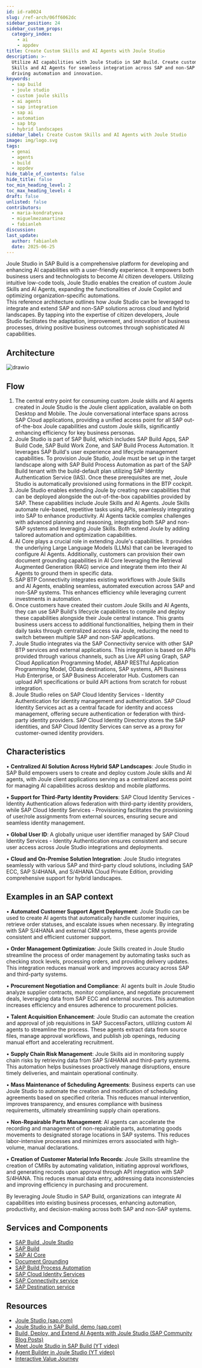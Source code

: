 ```yaml
---
id: id-ra0024
slug: /ref-arch/06ff6062dc
sidebar_position: 24
sidebar_custom_props:
  category_index:
    - ai
    - appdev
title: Create Custom Skills and AI Agents with Joule Studio
description: >-
  Utilize AI capabilities with Joule Studio in SAP Build. Create custom Joule
  Skills and AI Agents for seamless integration across SAP and non-SAP systems,
  driving automation and innovation.
keywords:
  - sap build
  - joule studio
  - custom joule skills
  - ai agents
  - sap integration
  - sap ai
  - automation
  - sap btp
  - hybrid landscapes
sidebar_label: Create Custom Skills and AI Agents with Joule Studio
image: img/logo.svg
tags:
  - genai
  - agents
  - build
  - appdev
hide_table_of_contents: false
hide_title: false
toc_min_heading_level: 2
toc_max_heading_level: 4
draft: false
unlisted: false
contributors:
  - maria-kondratyeva  
  - miguelmezamartinez
  - fabianleh
discussion: 
last_update:
  author: fabianleh
  date: 2025-06-25
---
```


Joule Studio in SAP Build is a comprehensive platform for developing and enhancing AI capabilities with a user-friendly experience. It empowers both business users and technologists to become AI citizen developers. Utilizing intuitive low-code tools, Joule Studio enables the creation of custom Joule Skills and AI Agents, expanding the functionalities of Joule Copilot and optimizing organization-specific automations.  
This reference architecture outlines how Joule Studio can be leveraged to integrate and extend SAP and non-SAP solutions across cloud and hybrid landscapes. By tapping into the expertise of citizen developers, Joule Studio facilitates the adaptation, improvement, and innovation of business processes, driving positive business outcomes through sophisticated AI capabilities.

## Architecture

![drawio](drawio/joule-studio-ref-arch.drawio)

## Flow

1. The central entry point for consuming custom Joule skills and AI agents created in Joule Studio is the Joule client application, available on both Desktop and Mobile. The Joule conversational interface spans across SAP Cloud applications, providing a unified access point for all SAP out-of-the-box Joule capabilities and custom Joule skills, significantly enhancing efficiency for key business personas.
2. Joule Studio is part of SAP Build, which includes SAP Build Apps, SAP Build Code, SAP Build Work Zone, and SAP Build Process Automation. It leverages SAP Build's user experience and lifecycle management capabilities. To provision Joule Studio, Joule must be set up in the target landscape along with SAP Build Process Automation as part of the SAP Build tenant with the build-default plan utilizing SAP Identity Authentication Service (IAS). Once these prerequisites are met, Joule Studio is automatically provisioned using formations in the BTP cockpit.
3. Joule Studio enables extending Joule by creating new capabilities that can be deployed alongside the out-of-the-box capabilities provided by SAP. These capabilities include Joule Skills and AI Agents. Joule Skills automate rule-based, repetitive tasks using APIs, seamlessly integrating into SAP to enhance productivity. AI Agents tackle complex challenges with advanced planning and reasoning, integrating both SAP and non-SAP systems and leveraging Joule Skills. Both extend Joule by adding tailored automation and optimization capabilities.
4. AI Core plays a crucial role in extending Joule's capabilities. It provides the underlying Large Language Models (LLMs) that can be leveraged to configure AI Agents. Additionally, customers can provision their own document grounding capabilities in AI Core leveraging the Retrieval Augmented Generation (RAG) service and integrate them into their AI Agents to ground them in specific data.
5. SAP BTP Connectivity integrates existing workflows with Joule Skills and AI Agents, enabling seamless, automated execution across SAP and non-SAP systems. This enhances efficiency while leveraging current investments in automation.
6. Once customers have created their custom Joule Skills and AI Agents, they can use SAP Build's lifecycle capabilities to compile and deploy these capabilities alongside their Joule central instance. This grants business users access to additional functionalities, helping them in their daily tasks through centralized access via Joule, reducing the need to switch between multiple SAP and non-SAP applications.
7. Joule Studio integrates via the SAP Connectivity service with other SAP BTP services and external applications. This integration is based on APIs provided through various channels, such as Live API using Graph, SAP Cloud Application Programming Model, ABAP RESTful Application Programming Model, OData destinations, SAP systems, API Business Hub Enterprise, or SAP Business Accelerator Hub. Customers can upload API specifications or build API actions from scratch for robust integration.
8. Joule Studio relies on SAP Cloud Identity Services - Identity Authentication for identity management and authentication. SAP Cloud Identity Services act as a central facade for identity and access management, offering secure authentication or federation with third-party identity providers. SAP Cloud Identity Directory stores the SAP identities, and SAP Cloud Identity Services can serve as a proxy for customer-owned identity providers.

## Characteristics

• **Centralized AI Solution Across Hybrid SAP Landscapes**: Joule Studio in SAP Build empowers users to create and deploy custom Joule skills and AI agents, with Joule client applications serving as a centralized access point for managing AI capabilities across desktop and mobile platforms.

• **Support for Third-Party Identity Providers**: SAP Cloud Identity Services - Identity Authentication allows federation with third-party identity providers, while SAP Cloud Identity Services - Provisioning facilitates the provisioning of user/role assignments from external sources, ensuring secure and seamless identity management.

• **Global User ID**: A globally unique user identifier managed by SAP Cloud Identity Services - Identity Authentication ensures consistent and secure user access across Joule Studio integrations and deployments.

• **Cloud and On-Premise Solution Integration**: Joule Studio integrates seamlessly with various SAP and third-party cloud solutions, including SAP ECC, SAP S/4HANA, and S/4HANA Cloud Private Edition, providing comprehensive support for hybrid landscapes.

## Examples in an SAP context

• **Automated Customer Support Agent Deployment**: Joule Studio can be used to create AI agents that automatically handle customer inquiries, retrieve order statuses, and escalate issues when necessary. By integrating with SAP S/4HANA and external CRM systems, these agents provide consistent and efficient customer support.

• **Order Management Optimization**: Joule Skills created in Joule Studio streamline the process of order management by automating tasks such as checking stock levels, processing orders, and providing delivery updates. This integration reduces manual work and improves accuracy across SAP and third-party systems.

• **Procurement Negotiation and Compliance**: AI agents built in Joule Studio analyze supplier contracts, monitor compliance, and negotiate procurement deals, leveraging data from SAP ECC and external sources. This automation increases efficiency and ensures adherence to procurement policies.

• **Talent Acquisition Enhancement**: Joule Studio can automate the creation and approval of job requisitions in SAP SuccessFactors, utilizing custom AI agents to streamline the process. These agents extract data from source files, manage approval workflows, and publish job openings, reducing manual effort and accelerating recruitment.

• **Supply Chain Risk Management**: Joule Skills aid in monitoring supply chain risks by retrieving data from SAP S/4HANA and third-party systems. This automation helps businesses proactively manage disruptions, ensure timely deliveries, and maintain operational continuity.

• **Mass Maintenance of Scheduling Agreements**: Business experts can use Joule Studio to automate the creation and modification of scheduling agreements based on specified criteria. This reduces manual intervention, improves transparency, and ensures compliance with business requirements, ultimately streamlining supply chain operations.

• **Non-Repairable Parts Management**: AI agents can accelerate the recording and management of non-repairable parts, automating goods movements to designated storage locations in SAP systems. This reduces labor-intensive processes and minimizes errors associated with high-volume, manual declarations.

• **Creation of Customer Material Info Records**: Joule Skills streamline the creation of CMIRs by automating validation, initiating approval workflows, and generating records upon approval through API integration with SAP S/4HANA. This reduces manual data entry, addressing data inconsistencies and improving efficiency in purchasing and procurement.

By leveraging Joule Studio in SAP Build, organizations can integrate AI capabilities into existing business processes, enhancing automation, productivity, and decision-making across both SAP and non-SAP systems.

## Services and Components

-   [SAP Build, Joule Studio](https://discovery-center.cloud.sap/ai-feature/e93aa292-e7f4-449d-9586-f1a8510d5ab6/)
-   [SAP Build](https://discovery-center.cloud.sap/serviceCatalog/sap-build/?region=all)
-   [SAP AI Core](https://discovery-center.cloud.sap/serviceCatalog/sap-ai-core/?region=all)
-   [Document Grounding](https://discovery-center.cloud.sap/ai-feature/fedeca14-3e69-472c-a0ea-82396735c35f/)
-   [SAP Build Process Automation](https://discovery-center.cloud.sap/serviceCatalog/sap-build-process-automation?region=all)
-   [SAP Cloud Identity Services](https://discovery-center.cloud.sap/serviceCatalog/cloud-identity-services?region=all)
-   [SAP Connectivity service](https://discovery-center.cloud.sap/serviceCatalog/connectivity-service?region=all)
-   [SAP Destination service](https://discovery-center.cloud.sap/serviceCatalog/destination?region=all)

## Resources

-   [Joule Studio (sap.com)](https://www.sap.com/products/artificial-intelligence/joule-studio.html)
-   [Joule Studio in SAP Build, demo (sap.com)](https://www.sap.com/assetdetail/2024/10/1621dba3-d97e-0010-bca6-c68f7e60039b.html)
-   [Build, Deploy, and Extend AI Agents with Joule Studio (SAP Community Blog Posts)](https://community.sap.com/t5/technology-blog-posts-by-sap/build-deploy-and-extend-ai-agents-with-joule-studio/ba-p/14105964)
-   [Meet Joule Studio in SAP Build (YT video)](https://www.youtube.com/watch?v=JdwfjieiOFY)
-   [Agent Builder in Joule Studio (YT video)](https://www.youtube.com/watch?v=C37FkIM83xw)
-   [Interactive Value Journey](https://ivj-vx.cfapps.eu10.hana.ondemand.com/public/journey/2a840b1a-f1d9-4f42-9c75-8f377599de83/intro)
